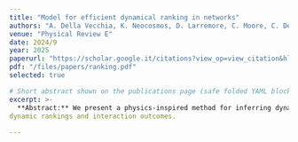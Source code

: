 ```yaml
---
title: "Model for efficient dynamical ranking in networks"
authors: "A. Della Vecchia, K. Neocosmos, D. Larremore, C. Moore, C. De Bacco"
venue: "Physical Review E"
date: 2024/9
year: 2025
paperurl: "https://scholar.google.it/citations?view_op=view_citation&hl=en&user=aaeUheEAAAAJ&citation_for_view=aaeUheEAAAAJ:2osOgNQ5qMEC"   # replace with the actual JMLR URL (or Scholar)
pdf: "/files/papers/ranking.pdf"
selected: true

# Short abstract shown on the publications page (safe folded YAML block)
excerpt: >-
  **Abstract:** We present a physics-inspired method for inferring dynamic rankings in directed temporal networks—networks in which each directed and timestamped edge reflects the outcome and timing of a pairwise interaction. The inferred ranking of each node is real-valued and varies in time as each new edge, encoding an outcome like a win or loss, raises or lowers the node's estimated strength or prestige, as is often observed in real scenarios including sequences of games, tournaments, or interactions in animal hierarchies. Our method works by solving a linear system of equations and requires only one parameter to be tuned. As a result, the corresponding algorithm is scalable and efficient. We test our method by evaluating its ability to predict interactions (edges' existence) and their outcomes (edges' directions) in a variety of applications, including both synthetic and real data. Our analysis shows that in many cases our method's performance is better than existing methods for predicting
dynamic rankings and interaction outcomes.
  
---
```

